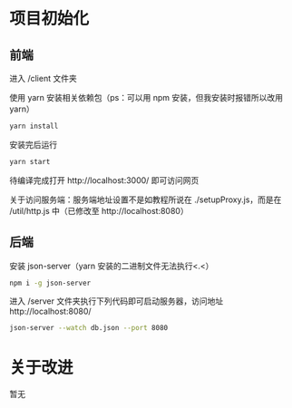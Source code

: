 # 项目初始化

## 前端

进入 /client 文件夹

使用 yarn 安装相关依赖包（ps：可以用 npm 安装，但我安装时报错所以改用 yarn）
```bash
yarn install
```

安装完后运行
```bash
yarn start
```

待编译完成打开 http://localhost:3000/ 即可访问网页

关于访问服务端：服务端地址设置不是如教程所说在 ./setupProxy.js，而是在 /util/http.js 中（已修改至 http://localhost:8080）

## 后端

安装 json-server（yarn 安装的二进制文件无法执行<.<）
```bash
npm i -g json-server
```

进入 /server 文件夹执行下列代码即可启动服务器，访问地址 http://localhost:8080/
```bash
json-server --watch db.json --port 8080
```

# 关于改进

暂无